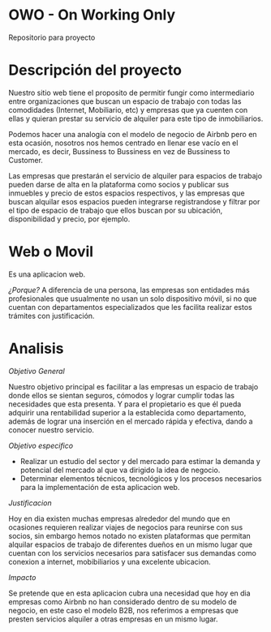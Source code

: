 # OWO - On Working Only
Repositorio para proyecto


# Descripción del proyecto
Nuestro sitio web tiene el proposito de permitir fungir como intermediario entre organizaciones que buscan un espacio de trabajo con todas las comodidades (Internet, Mobiliario, etc) y empresas que ya cuenten con ellas y quieran prestar su servicio de alquiler para este tipo de inmobiliarios. 

Podemos hacer una analogía con el modelo de negocio de Airbnb pero en esta ocasión, nosotros nos hemos centrado en llenar ese vacío en el mercado, es decir, Bussiness to Bussiness en vez de Bussiness to Customer.

Las empresas que prestarán el servicio de alquiler para espacios de trabajo pueden darse de alta en la plataforma como socios y publicar sus inmuebles y precio de estos espacios respectivos, y las empresas que buscan alquilar esos espacios pueden integrarse registrandose y filtrar por el tipo de espacio de trabajo que ellos buscan por su ubicación, disponibilidad y precio, por ejemplo. 

# Web o Movil
Es una aplicacion web.

*¿Porque?* 
A diferencia de una persona, las empresas son entidades más profesionales que usualmente no usan un solo dispositivo móvil, si no que cuentan con departamentos especializados que les facilita realizar estos trámites con justificación.

# Analisis
*Objetivo General*

Nuestro objetivo principal es facilitar a las empresas un espacio de trabajo donde ellos se sientan seguros, cómodos y lograr cumplir todas las necesidades que esta presenta. Y para el propietario es que él pueda adquirir una rentabilidad superior a la establecida como departamento, además de lograr una inserción en el mercado rápida y efectiva, dando a conocer nuestro servicio.


*Objetivo especifico*

- Realizar un estudio del sector y del mercado para estimar la demanda y potencial del mercado al que va dirigido la idea de negocio.
- Determinar elementos técnicos, tecnológicos y los procesos necesarios para la implementación de esta aplicacion web.

*Justificacion*

Hoy en dia existen muchas empresas alrededor del mundo que en ocasiones requieren realizar viajes de negocios para reunirse con sus socios, sin embargo hemos notado no existen plataformas que permitan alquilar espacios de trabajo de diferentes dueños en un mismo lugar que cuentan con los servicios necesarios para satisfacer sus demandas como conexion a internet, mobibiliarios y una excelente ubicacion.

*Impacto*

Se pretende que en esta aplicacion cubra una necesidad que hoy en dia empresas como Airbnb no han considerado dentro de su modelo de negocio, en este caso el modelo B2B, nos referimos a empresas que presten servicios alquiler a otras empresas en un mismo lugar.
